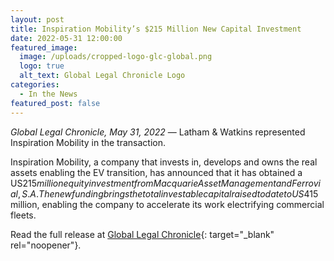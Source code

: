 ```yaml
---
layout: post
title: Inspiration Mobility’s $215 Million New Capital Investment
date: 2022-05-31 12:00:00
featured_image:
  image: /uploads/cropped-logo-glc-global.png
  logo: true
  alt_text: Global Legal Chronicle Logo
categories:
  - In the News
featured_post: false
---
```

*Global Legal Chronicle, May 31, 2022* — Latham & Watkins represented Inspiration Mobility in the transaction.

Inspiration Mobility, a company that invests in, develops and owns the real assets enabling the EV transition, has announced that it has obtained a US$215 million equity investment from Macquarie Asset Management and Ferrovial, S.A. The new funding brings the total investable capital raised to date to US$415 million, enabling the company to accelerate its work electrifying commercial fleets.

Read the full release at [Global Legal Chronicle](https://globallegalchronicle.com/inspiration-mobilitys-215-million-new-capital-investment/){: target="_blank" rel="noopener"}.
